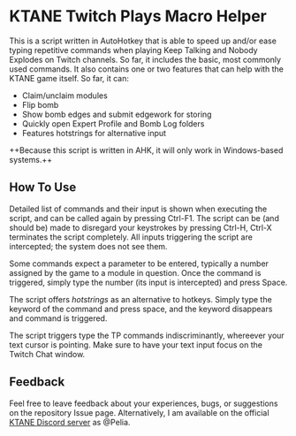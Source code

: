 # KTANE Twitch Plays Macro Helper
This is a script written in AutoHotkey that is able to speed up and/or ease typing repetitive commands when playing Keep Talking and Nobody Explodes on Twitch channels. So far, it includes the basic, most commonly used commands. It also contains one or two features that can help with the KTANE game itself. So far, it can:

- Claim/unclaim modules
- Flip bomb
- Show bomb edges and submit edgework for storing
- Quickly open Expert Profile and Bomb Log folders
- Features hotstrings for alternative input

++Because this script is written in AHK, it will only work in Windows-based systems.++

## How To Use
Detailed list of commands and their input is shown when executing the script, and can be called again by pressing Ctrl-F1. The script can be (and should be) made to disregard your keystrokes by pressing Ctrl-H, Ctrl-X terminates the script completely. All inputs triggering the script are intercepted; the system does not see them.

Some commands expect a parameter to be entered, typically a number assigned by the game to a module in question. Once the command is triggered, simply type the number (its input is intercepted) and press Space.

The script offers *hotstrings* as an alternative to hotkeys. Simply type the keyword of the command and press space, and the keyword disappears and command is triggered.

The script triggers type the TP commands indiscriminantly, whereever your text cursor is pointing. Make sure to have your text input focus on the Twitch Chat window.

## Feedback
Feel free to leave feedback about your experiences, bugs, or suggestions on the repository Issue page. Alternatively, I am available on the official [KTANE Discord server](https://discord.gg/Fv7YEDj) as @Pelia.
